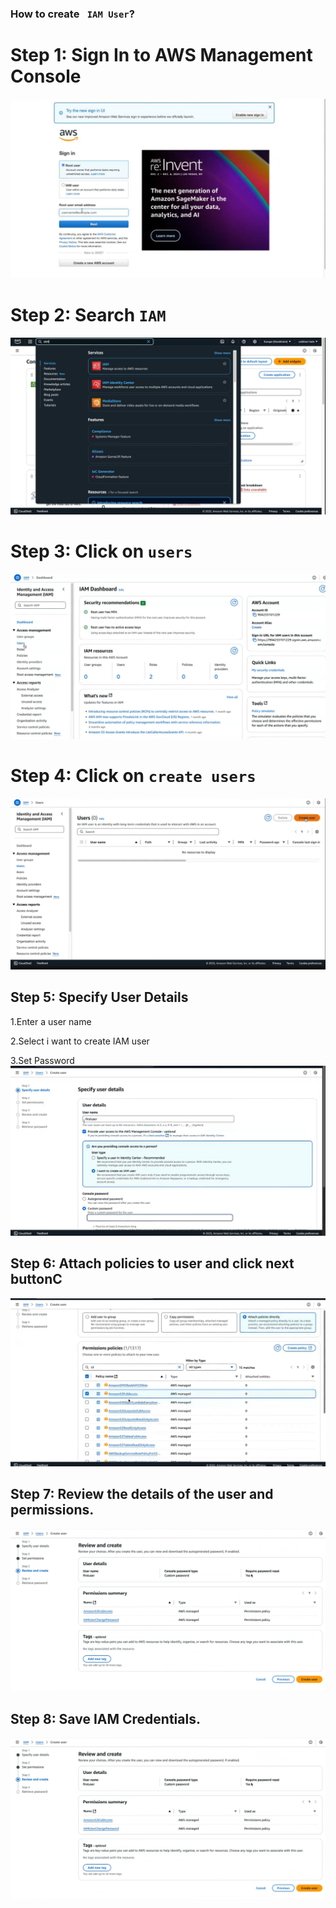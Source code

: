 ### How to create ` IAM User`?

# Step 1: Sign In to AWS Management Console

![alt text](img1.png)

# Step 2: Search `IAM`

![alt text](img2.png)

# Step 3: Click on `users`

![alt text](img3.png)

# Step 4: Click on `create users`

![alt text](img4.png)

## Step 5: Specify User Details

1.Enter a user name

2.Select i want to create IAM user

3.Set Password
![alt text](img5.png)

## Step 6: Attach policies to user and click next buttonC

![alt text](img6.png)

## Step 7: Review the details of the user and permissions.

![alt text](img7.png)

## Step 8: Save IAM Credentials.

![alt text](img7.png)
